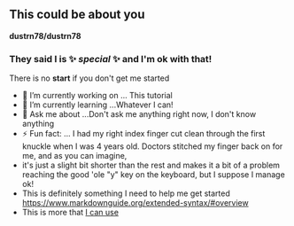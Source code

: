 ## This could be about you


**dustrn78/dustrn78** 

### They said I is ✨ _special_ ✨ and I'm ok with that!

There is no **start** if you don't get me started

- 🔭 I’m currently working on ... This tutorial 
- 🌱 I’m currently learning ...Whatever I can!
- 💬 Ask me about ...Don't ask me anything right now, I don't know anything
- ⚡ Fun fact: ... I had my right index finger cut clean through the first knuckle when I was 4 years old. Doctors stitched my finger back on for me, and as you can imagine,
- it's just a slight bit shorter than the rest and makes it a bit of a problem reaching the good 'ole "y" key on the keyboard, but I suppose I manage ok!
- This is definitely something I need to help me get started <https://www.markdownguide.org/extended-syntax/#overview>
- This is more that [I can use](https://docs.github.com/en/get-started/writing-on-github/getting-started-with-writing-and-formatting-on-github/basic-writing-and-formatting-syntax)
